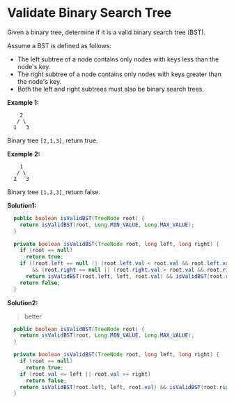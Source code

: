 # Validate Binary Search Tree

Given a binary tree, determine if it is a valid binary search tree (BST).

Assume a BST is defined as follows:

* The left subtree of a node contains only nodes with keys less than the node's key.
* The right subtree of a node contains only nodes with keys greater than the node's key.
* Both the left and right subtrees must also be binary search trees.

**Example 1:**

```
    2
   / \
  1   3
```

Binary tree ``[2,1,3]``, return true.

**Example 2:**

```
    1
   / \
  2   3
```

Binary tree ``[1,2,3]``, return false.

**Solution1:**

```java
  public boolean isValidBST(TreeNode root) {
    return isValidBST(root, Long.MIN_VALUE, Long.MAX_VALUE);
  }

  private boolean isValidBST(TreeNode root, long left, long right) {
    if (root == null)
      return true;
    if ((root.left == null || (root.left.val < root.val && root.left.val > left))
        && (root.right == null || (root.right.val > root.val && root.right.val < right)))
      return isValidBST(root.left, left, root.val) && isValidBST(root.right, root.val, right);
    return false;
  }
```

**Solution2:**

> better

```java
  public boolean isValidBST(TreeNode root) {
    return isValidBST(root, Long.MIN_VALUE, Long.MAX_VALUE);
  }

  private boolean isValidBST(TreeNode root, long left, long right) {
    if (root == null)
      return true;
    if (root.val <= left || root.val >= right)
      return false;
    return isValidBST(root.left, left, root.val) && isValidBST(root.right, root.val, right);
  }
```
